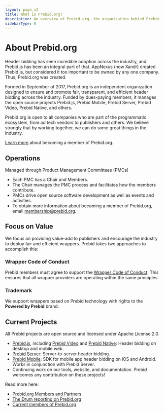 ```yaml
---
layout: page_v2
title: What is Prebid.org?
description: An overview of Prebid.org, the organization behind Prebid, and what our goals and missions are.
sidebarType: 0
---
```


# About Prebid.org

Header bidding has seen incredible adoption across the industry, and Prebid.js has been an integral part of that. AppNexus (now Xandr) created Prebid.js, but considered it too important to be owned by any one company. Thus, Prebid.org was created.

Formed in September of 2017, Prebid.org is an independent organization designed to ensure and promote fair, transparent, and efficient header bidding across the industry. Funded by dues-paying members, it manages the open source projects Prebid.js, Prebid Mobile, Prebid Server, Prebid Video, Prebid Native, and others.

Prebid.org is open to all companies who are part of the programmatic ecosystem, from ad tech vendors to publishers and others. We believe strongly that by working together, we can do some great things in the industry.

[Learn more](/partners/partners.html) about becoming a member of Prebid.org.

## Operations  
Managed through Product Management Committees (PMCs)  
- Each PMC has a Chair and Members.
- The Chair manages the PMC process and facilitates how the members contribute.  
- PMCs drive open source software development as well as events and activities.  
- To obtain more information about becoming a member of Prebid.org, email membership@prebid.org.

## Focus on Value  
We focus on providing value-add to publishers and encourage the industry to deploy fair and efficient wrappers.
Prebid takes two approaches to accomplish this:

### Wrapper Code of Conduct
Prebid members must agree to support the [Wrapper Code of Conduct](http://prebid.org/wrapper_code_of_conduct.html
). This ensures that all wrapper providers are operating within the same principles.

### Trademark  
We support wrappers based on Prebid technology with rights to the **Powered by Prebid** brand.

## Current Projects
All Prebid projects are open source and licensed under Apache License 2.0.  
- [Prebid.js](/prebid/prebidjs.html), including [Prebid Video](/prebid-video/video-overview.html) and [Prebid Native](/dev-docs/examples/native-ad-example.html): Header bidding on desktop and mobile web.
- [Prebid Server](/prebid-server/overview/prebid-server-overview.html): Server-to-server header bidding.
- [Prebid Mobile](/prebid-mobile/prebid-mobile.html): SDK for mobile app header bidding on iOS and Android. Works in conjunction with Prebid Server.
- Continuing work on our tools, website, and documentation.
Prebid welcomes any contribution on these projects!


Read more here:

* [Prebid.org Members and Partners](/partners/partners.html)
* [The Drum reporting on Prebid.org](https://www.thedrum.com/news/2017/09/11/appnexus-and-rubicon-project-launch-prebidorg-hailing-open-source-approach-header)
* [Current members of Prebid.org]({{site.baseurl}}/partners/partners.html)

